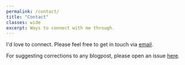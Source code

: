 ```yaml
---
permalink: /contact/
title: "Contact"
classes: wide
excerpt: Ways to connect with me through.
---
```


I'd love to connect. Please feel free to get in touch via [email](mailto:david@questionablyartificial.com).  

For suggesting corrections to any blogpost, please open an issue [here](https://github.com/dcyoung/dcyoung.github.io/issues/new).
